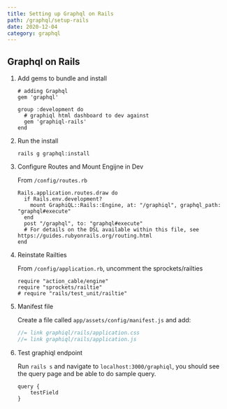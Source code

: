 ```yaml
---
title: Setting up Graphql on Rails
path: /graphql/setup-rails
date: 2020-12-04
category: graphql
---
```


## Graphql on Rails

1. Add gems to bundle and install

   ```ru
   # adding Graphql
   gem 'graphql'

   group :development do
     # graphiql html dashboard to dev against
     gem 'graphiql-rails'
   end
   ```

2. Run the install

   ```ru
   rails g graphql:install
   ```

3. Configure Routes and Mount Engijne in Dev

   From `/config/routes.rb`

   ```ru
   Rails.application.routes.draw do
     if Rails.env.development?
       mount GraphiQL::Rails::Engine, at: "/graphiql", graphql_path: "graphql#execute"
     end
     post "/graphql", to: "graphql#execute"
     # For details on the DSL available within this file, see https://guides.rubyonrails.org/routing.html
   end
   ```

4. Reinstate Railties

   From `/config/application.rb`, uncomment the sprockets/railties

   ```ru
   require "action_cable/engine"
   require "sprockets/railtie"
   # require "rails/test_unit/railtie"
   ```

5. Manifest file

   Create a file called `app/assets/config/manifest.js` and add:

   ```js
   //= link graphiql/rails/application.css
   //= link graphiql/rails/application.js
   ```

6. Test graphiql endpoint

   Run `rails s` and navigate to `localhost:3000/graphiql`, you should see the query page and be able to do sample query.

   ```ru
   query {
       testField
   }
   ```

```

```
